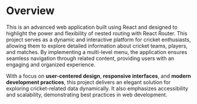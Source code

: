 # Overview

This is an advanced web application built using React and designed to highlight the power and flexibility of nested routing with React Router. This project serves as a dynamic and interactive platform for cricket enthusiasts, allowing them to explore detailed information about cricket teams, players, and matches. By implementing a multi-level menu, the application ensures seamless navigation through related content, providing users with an engaging and organized experience.

With a focus on **user-centered design**, **responsive interfaces**, and **modern development practices**, this project delivers an elegant solution for exploring cricket-related data dynamically. It also emphasizes accessibility and scalability, demonstrating best practices in web development.
